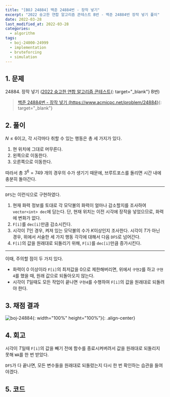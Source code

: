 ```yaml
---
title: "[BOJ 24884] 백준 24884번 - 장작 넣기"
excerpt: "2022 숭고한 연합 알고리즘 콘테스트 B번 - 백준 24884번 장작 넣기 풀이"
date: 2022-03-28
last_modified_at: 2022-03-28
categories:
  - algorithm
tags:
  - boj-24000-24999
  - implementation
  - bruteforcing
  - simulation
---
```


## 1. 문제
$24884$. 장작 넣기 ([2022 숭고한 연합 알고리즘 콘테스트](https://burningfalls.github.io/contest/skh-baekjoon-contest/){: target="_blank"} B번)

> [백준 24884번 - 장작 넣기 (https://www.acmicpc.net/problem/24884)](https://www.acmicpc.net/problem/24884){: target="_blank"}

## 2. 풀이

$N\leq 6$이고, 각 시각마다 취할 수 있는 행동은 총 세 가지가 있다.

1. 현 위치에 그대로 머무른다.
1. 왼쪽으로 이동한다.
1. 오른쪽으로 이동한다.

따라서 총 $3^6=749$ 개의 경우의 수가 생기기 때문에, 브루트포스를 돌리면 시간 내에 충분히 돌아간다.

---

`DFS`는 이런식으로 구현하였다.
1. 현재 화력 정보를 토대로 각 모닥불의 화력이 얼마나 감소할지를 조사하여 `vector<int> dec`에 담는다.
단, 현재 위치는 이전 시각에 장작을 넣었으므로, 화력에 변화가 없다.
1. `F[i]`를 `dec[i]`만큼 감소시킨다.
1. 시각이 $T$인 경우, 켜져 있는 모닥불의 수가 $K$이상인지 조사한다.
시각이 $T$가 아닌 경우, 위에서 서술한 세 가지 행동 각각에 대해서 다음 `DFS`로 넘어간다.
1. `F[i]`의 값을 원래대로 되돌리기 위해, `F[i]`를 `dec[i]`만큼 증가시킨다.

---

이때, 주의할 점이 두 가지 있다.
* 화력이 $0$ 이상이라 `F[i]`의 최저값을 0으로 제한해버리면, 위에서 `구현2`를 하고 `구현4`를 했을 때, 원래 값으로 되돌아오지 않는다.
* 시각이 $T$일때도 모든 작업이 끝나면 `구현4`를 수행하여 `F[i]`의 값을 원래대로 되돌려야 한다.

## 3. 채점 결과

![boj-24884](https://user-images.githubusercontent.com/30232837/160349910-e8f81230-ddb5-488b-94d8-58506a97f43b.png "boj-24884"){: width="100%" height="100%"}{: .align-center}

## 4. 회고

시각이 $T$일때 `F[i]`의 값을 빼기 전에 함수를 종료시켜버려서 값을 원래대로 되돌리지 못해 `WA`를 한 번 받았다.

`DFS`가 다 끝나면, 모든 변수들을 원래대로 되돌렸는지 다시 한 번 확인하는 습관을 들여야겠다.

## 5. 코드

<script src="https://gist.github.com/BurningFalls/75155a47eb7a76e5cc037cad4f657a6e.js"></script>